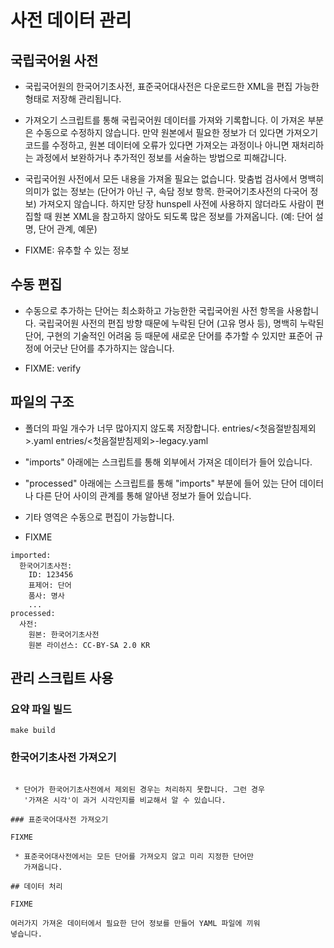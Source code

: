 # 사전 데이터 관리

## 국립국어원 사전

- 국립국어원의 한국어기초사전, 표준국어대사전은 다운로드한 XML을 편집 가능한
  형태로 저장해 관리됩니다.

- 가져오기 스크립트를 통해 국립국어원 데이터를 가져와 기록합니다. 이 가져온
  부분은 수동으로 수정하지 않습니다. 만약 원본에서 필요한 정보가 더 있다면
  가져오기 코드를 수정하고, 원본 데이터에 오류가 있다면 가져오는 과정이나
  아니면 재처리하는 과정에서 보완하거나 추가적인 정보를 서술하는 방법으로
  피해갑니다.

- 국립국어원 사전에서 모든 내용을 가져올 필요는 없습니다. 맞춤법 검사에서
  명백히 의미가 없는 정보는 (단어가 아닌 구, 속담 정보 항목. 한국어기초사전의
  다국어 정보) 가져오지 않습니다. 하지만 당장 hunspell 사전에 사용하지
  않더라도 사람이 편집할 때 원본 XML을 참고하지 않아도 되도록 많은 정보를
  가져옵니다. (예: 단어 설명, 단어 관계, 예문)

- FIXME: 유추할 수 있는 정보

## 수동 편집

- 수동으로 추가하는 단어는 최소화하고 가능한한 국립국어원 사전 항목을
  사용합니다. 국립국어원 사전의 편집 방향 때문에 누락된 단어 (고유 명사 등),
  명백히 누락된 단어, 구현의 기술적인 어려움 등 때문에 새로운 단어를 추가할 수
  있지만 표준어 규정에 어긋난 단어를 추가하지는 않습니다.

- FIXME: verify

## 파일의 구조

- 폴더의 파일 개수가 너무 많아지지 않도록 저장합니다.
  entries/<첫음절받침제외>.yaml entries/<첫음절받침제외>-legacy.yaml

- "imports" 아래에는 스크립트를 통해 외부에서 가져온 데이터가 들어 있습니다.

- "processed" 아래에는 스크립트를 통해 "imports" 부분에 들어 있는 단어
  데이터나 다른 단어 사이의 관계를 통해 알아낸 정보가 들어 있습니다.

- 기타 영역은 수동으로 편집이 가능합니다.

- FIXME

```
imported:
  한국어기초사전:
    ID: 123456
    표제어: 단어
    품사: 명사
    ...
processed:
  사전:
    원본: 한국어기초사전
    원본 라이선스: CC-BY-SA 2.0 KR
```

## 관리 스크립트 사용

### 요약 파일 빌드

```make build```

### 한국어기초사전 가져오기

```python3 scripts/import-krdict.py ../../KRDICT-NNNNN.zip'

 * 단어가 한국어기초사전에서 제외된 경우는 처리하지 못합니다. 그런 경우
   '가져온 시각'이 과거 시각인지를 비교해서 알 수 있습니다.

### 표준국어대사전 가져오기

FIXME

 * 표준국어대사전에서는 모든 단어를 가져오지 않고 미리 지정한 단어만
   가져옵니다.

## 데이터 처리

FIXME

여러가지 가져온 데이터에서 필요한 단어 정보를 만들어 YAML 파일에 끼워
넣습니다.
